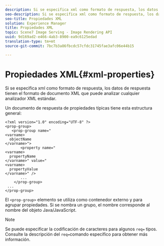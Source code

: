 ```yaml
---
description: Si se especifica xml como formato de respuesta, los datos de respuesta tienen el formato de documento XML que puede analizar cualquier analizador XML estándar.
seo-description: Si se especifica xml como formato de respuesta, los datos de respuesta tienen el formato de documento XML que puede analizar cualquier analizador XML estándar.
seo-title: Propiedades XML
solution: Experience Manager
title: Propiedades XML
topic: Scene7 Image Serving - Image Rendering API
uuid: 9d169ad2-e466-4ab3-8900-ea9c6125edad
translation-type: tm+mt
source-git-commit: 7bc7b3a86fbcdc57cfdc31745fae3afc06e44b15

---
```



# Propiedades XML{#xml-properties}

Si se especifica xml como formato de respuesta, los datos de respuesta tienen el formato de documento XML que puede analizar cualquier analizador XML estándar.

Un documento de respuesta de propiedades típicas tiene esta estructura general:

```
<?xml version="1.0" encoding="UTF-8" ?>
<prop-group>
   <prop-group name="
<varname>
  objectName
</varname>">
       <property name="
<varname>
  propertyName
</varname>" value="
<varname>
  propertyValue
</varname>" />
       ...
    </prop-group>
 ...
</prop-group>
```

El `<prop-group>` elemento se utiliza como contenedor externo y para agrupar propiedades. Si se nombra un grupo, el nombre corresponde al nombre del objeto Java/JavaScript.

>[!NOTE]
>
>Se puede especificar la codificación de caracteres para algunos `req=` tipos. Consulte la descripción del `req=`comando específico para obtener más información.

